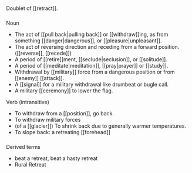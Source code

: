 ###
Doublet of [[retract]].

###
Noun

- The act of [[pull back|pulling back]] or [[withdraw]]ing, as from something [[danger|dangerous]], or [[pleasure|unpleasant]]. 
- The act of reversing direction and receding from a forward position.
([[reverse]], [[recede]])
- A period of [[retire]]ment, [[seclude|seclusion]], or [[solitude]].
- A period of [[meditate|meditation]], [[pray|prayer]] or [[study]].
- Withdrawal by [[military]] force from a dangerous position or from [[enemy]] [[attack]].
- A [[signal]] for a military withdrawal like drumbeat or bugle call.
- A military [[ceremony]] to lower the flag.

Verb (intransitive)

- To withdraw from a [[position]], go back.
- To withdraw military forces
- (of a [[glacier]]) To shrink back due to generally warmer temperatures.
- To slope back: a retreating [[forehead]]

###
Derived terms
- beat a retreat, beat a hasty retreat
- Rural Retreat